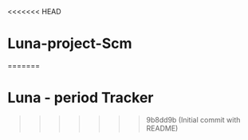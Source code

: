<<<<<<< HEAD
# Luna-project-Scm
=======
# Luna - period Tracker
>>>>>>> 9b8dd9b (Initial commit with README)
